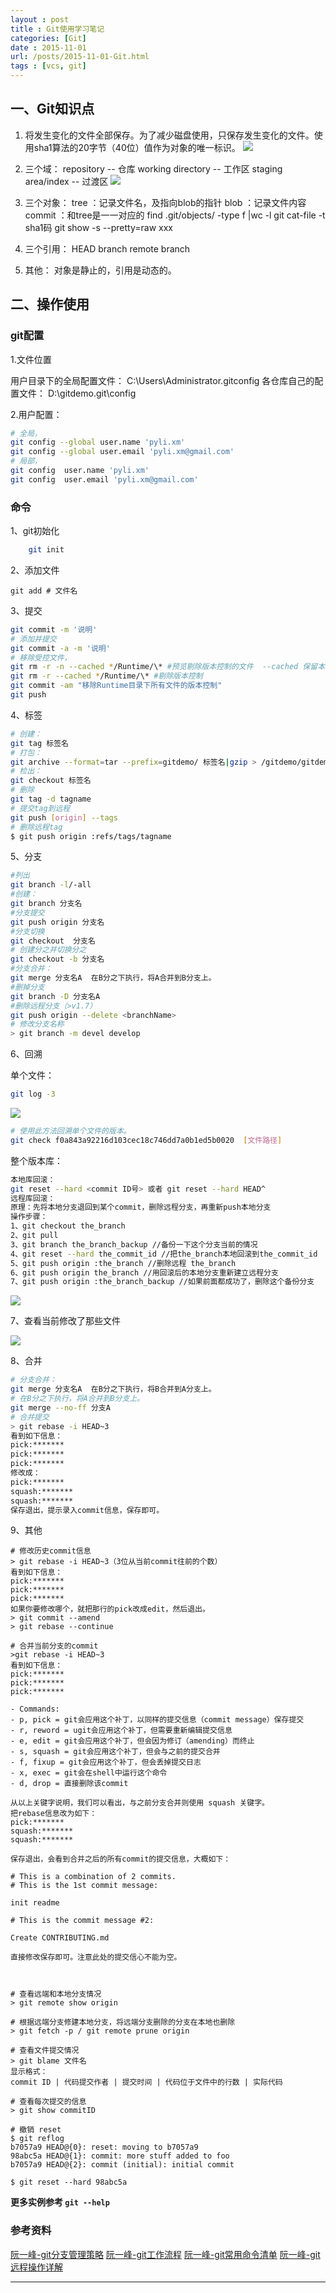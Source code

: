 ```yaml
---
layout : post
title : Git使用学习笔记
categories: [Git] 
date : 2015-11-01
url: /posts/2015-11-01-Git.html 
tags : [vcs, git]
---
```



## 一、Git知识点

1. 将发生变化的文件全部保存。为了减少磁盘使用，只保存发生变化的文件。使用sha1算法的20字节（40位）值作为对象的唯一标识。
![][1]

2. 三个域：
repository -- 仓库
working directory -- 工作区
staging area/index -- 过渡区
![][2]

3. 三个对象：
tree ：记录文件名，及指向blob的指针 
blob ：记录文件内容
commit ：和tree是一一对应的
find .git/objects/ -type f |wc -l
git cat-file -t sha1码
git show -s --pretty=raw xxx

4. 三个引用：
HEAD
branch
remote branch

5. 其他：
对象是静止的，引用是动态的。

<!-- more -->
## 二、操作使用

### git配置

1.文件位置

用户目录下的全局配置文件：
C:\Users\Administrator\.gitconfig
各仓库自己的配置文件：
D:\gitdemo\.git\config

2.用户配置：

```bash
# 全局，
git config --global user.name 'pyli.xm'
git config --global user.email 'pyli.xm@gmail.com'
# 局部，
git config  user.name 'pyli.xm'
git config  user.email 'pyli.xm@gmail.com'
```
### 命令

1、git初始化

```bash
    git init 
```
    
2、添加文件

    git add # 文件名

3、提交

```bash
git commit -m '说明'
# 添加并提交 
git commit -a -m '说明'
# 移除受控文件，
git rm -r -n --cached */Runtime/\* #预览剔除版本控制的文件  --cached 保留本地
git rm -r --cached */Runtime/\* #剔除版本控制 
git commit -am "移除Runtime目录下所有文件的版本控制"
git push
```

4、标签

```bash
# 创建：
git tag 标签名
# 打包：
git archive --format=tar --prefix=gitdemo/ 标签名|gzip > /gitdemo/gitdemo.tar.gz
# 检出：
git checkout 标签名
# 删除 
git tag -d tagname
# 提交tag到远程
git push [origin] --tags
# 删除远程tag
$ git push origin :refs/tags/tagname
```

5、分支 

```bash
#列出
git branch -l/-all
#创建：
git branch 分支名
#分支提交
git push origin 分支名
#分支切换 
git checkout  分支名
# 创建分之并切换分之
git checkout -b 分支名
#分支合并：
git merge 分支名A  在B分之下执行，将A合并到B分支上。
#删掉分支  
git branch -D 分支名A
#删除远程分支（>v1.7）
git push origin --delete <branchName>
# 修改分支名称
> git branch -m devel develop
```

6、回溯

单个文件：

```bash
git log -3
```

![][3]

```bash
# 使用此方法回溯单个文件的版本。
git check f0a843a92216d103cec18c746dd7a0b1ed5b0020  [文件路径] 
```

整个版本库：

```bash
本地库回滚：
git reset --hard <commit ID号> 或者 git reset --hard HEAD^
远程库回滚：
原理：先将本地分支退回到某个commit，删除远程分支，再重新push本地分支
操作步骤：
1、git checkout the_branch
2、git pull
3、git branch the_branch_backup //备份一下这个分支当前的情况
4、git reset --hard the_commit_id //把the_branch本地回滚到the_commit_id
5、git push origin :the_branch //删除远程 the_branch
6、git push origin the_branch //用回滚后的本地分支重新建立远程分支
7、git push origin :the_branch_backup //如果前面都成功了，删除这个备份分支
```


![][5]


7、查看当前修改了那些文件

![][4]

8、合并
```bash
# 分支合并：
git merge 分支名A  在B分之下执行，将B合并到A分支上。
# 在B分之下执行，将A合并到B分支上。
git merge --no-ff 分支A 
# 合并提交 
> git rebase -i HEAD~3
看到如下信息：
pick:*******
pick:*******
pick:*******
修改成：
pick:*******
squash:*******
squash:*******
保存退出，提示录入commit信息，保存即可。
```

9、其他
```
# 修改历史commit信息
> git rebase -i HEAD~3（3位从当前commit往前的个数）
看到如下信息：
pick:*******
pick:*******
pick:*******
如果你要修改哪个，就把那行的pick改成edit，然后退出。
> git commit --amend
> git rebase --continue

# 合并当前分支的commit
>git rebase -i HEAD~3 
看到如下信息：
pick:*******
pick:*******
pick:*******

- Commands:
- p, pick = git会应用这个补丁，以同样的提交信息（commit message）保存提交
- r, reword = ugit会应用这个补丁，但需要重新编辑提交信息
- e, edit = git会应用这个补丁，但会因为修订（amending）而终止
- s, squash = git会应用这个补丁，但会与之前的提交合并
- f, fixup = git会应用这个补丁，但会丢掉提交日志
- x, exec = git会在shell中运行这个命令
- d, drop = 直接删除该commit

从以上关键字说明，我们可以看出，与之前分支合并则使用 squash 关键字。
把rebase信息改为如下：
pick:*******
squash:*******
squash:*******

保存退出，会看到合并之后的所有commit的提交信息，大概如下：

# This is a combination of 2 commits.
# This is the 1st commit message:

init readme

# This is the commit message #2:

Create CONTRIBUTING.md

直接修改保存即可。注意此处的提交信心不能为空。



# 查看远端和本地分支情况
> git remote show origin

# 根据远端分支修建本地分支，将远端分支删除的分支在本地也删除
> git fetch -p / git remote prune origin 

# 查看文件提交情况
> git blame 文件名
显示格式：
commit ID | 代码提交作者 | 提交时间 | 代码位于文件中的行数 | 实际代码

# 查看每次提交的信息
> git show commitID

# 撤销 reset 
$ git reflog
b7057a9 HEAD@{0}: reset: moving to b7057a9
98abc5a HEAD@{1}: commit: more stuff added to foo
b7057a9 HEAD@{2}: commit (initial): initial commit

$ git reset --hard 98abc5a

```


**更多实例参考 ``git --help``** 

### 参考资料

[阮一峰-git分支管理策略](http://www.ruanyifeng.com/blog/2012/07/git.html)
[阮一峰-git工作流程](http://www.ruanyifeng.com/blog/2015/12/git-workflow.html)
[阮一峰-git常用命令清单](http://www.ruanyifeng.com/blog/2015/12/git-cheat-sheet.html)
[阮一峰-git远程操作详解](http://www.ruanyifeng.com/blog/2014/06/git_remote.html)


---

[1]:/static/imgs/git-1.png
[2]:/static/imgs/git-2.png
[3]:/static/imgs/git-3.png
[4]:/static/imgs/git-4.png
[5]:/static/imgs/git-5.png